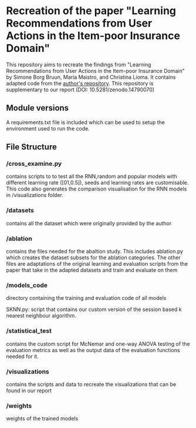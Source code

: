 # Recreation of the paper "Learning Recommendations from User Actions in the Item-poor Insurance Domain"

This repository aims to recreate the findings from "Learning Recommendations from User Actions in the Item-poor Insurance Domain" by Simone Borg Bruun, Maria Maistro, and Christina Lioma. It contains adapted code from the [author's repository](https://github.com/simonebbruun/cross-sessions_RS). This repository is supplementary to our report (DOI: 10.5281/zenodo.14790070)

## Module versions

A requirements.txt file is included which can be used to setup the environment used to run the code.

## File Structure

### /cross_examine.py

contains scripts to to test all the RNN,random and popular models with different learning rate ([01,0.5]), seeds and learning rates are customisable. This code also generates the comparison visualisation for the RNN models in /visualizations folder.

### /datasets

contains all the dataset which were originally provided by the author

### /ablation

contains the files needed for the abaltion study. This includes ablation.py which creates the dataset subsets for the ablation categories. The other files are adaptations of the original learning and evaluation scripts from the paper that take in the adapted datasets and train and evaluate on them

### /models_code

directory containing the training and evaluation code of all models

SKNN.py: script that contains our custom version of the session based k nearest neighbour algorithm.

### /statistical_test

contains the custom script for McNemar and one-way ANOVA testing of the evaluation metrics as well as the output data of the evaluation functions needed for it.

### /visualizations

contains the scripts and data to recreate the visualizations that can be found in our report

### /weights

weights of the trained models
